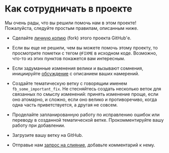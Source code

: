 # Как сотрудничать в проекте

Мы очень рады, что вы решили помочь нам в этом проекте! Пожалуйста,
следуйте простым правилам, описанным ниже.

* Сделайте [личную копию][fork] (fork) этого проекта GitHub'е.

* Если вы еще не решили, чем вы можете помочь этому проекту, то просмотрите
  пометки с тегом `@FIXME` в исходном коде. Возможно, что-то из этих пунктов
  покажется вам интересным.

* Если задуманные изменения велики и вызывают сомнения, инициируйте
  [обсуждение][issues] с описанием ваших намерений.

* Создайте тематическую ветку с говорящим именем `fb_some_important_fix`.
  Не стесняйтесь создать несколько веток для связанных по смыслу изменений:
  принять изменение проще, если оно атомарно, и сложно, если оно велико и
  противоречиво, когда одна часть приветствуется, а другая не совсем.

* Проделайте запланированную работу по исправлению ошибок или переводу в
  созданной тематической ветке. Прокомментируйте вашу работу при добавлении.

* Загрузите вашу ветку на GitHub.

* Отправье нам [запрос на слияние][pull request], добавьте комментарий к нему.

[fork]: https://help.github.com/articles/fork-a-repo
[pull request]: https://help.github.com/articles/using-pull-requests
[issues]: https://help.github.com/articles/about-issues
